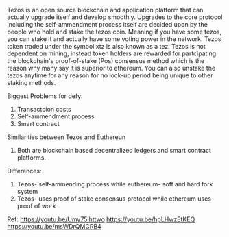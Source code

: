 Tezos is an open source blockchain and application platform that can actually upgrade itself and develop smoothly.
Upgrades to the core protocol including the self-ammendment process itself are decided upon by the people who hold and stake the tezos coin. 
Meaning if you have some tezos, you can stake it and actually have some voting power in the network. 
Tezos token traded under the symbol xtz is also known as a tez. Tezos is not dependent on mining, instead token holders are rewarded for partcipating the blockchain's proof-of-stake (Pos) consensus method which is the reason why many say it is superior to ethereum.
You can also unstake the tezos anytime for any reason for no lock-up period being unique to other staking methods.

Biggest Problems for defy:
1) Transactoion costs 
2) Self-ammendment process
3) Smart contract

Similarities between Tezos and Euthereun
1) Both are blockchain based decentralized ledgers and smart contract platforms.

Differences:
1) Tezos- self-ammending process while euthereum- soft and hard fork system
2) Tezos- uses proof of stake consensus protocol while ethereum uses proof of work


Ref: https://youtu.be/Umy75ihttwo 
https://youtu.be/hpLHwzEtKEQ 
https://youtu.be/msWDrQMCRB4
